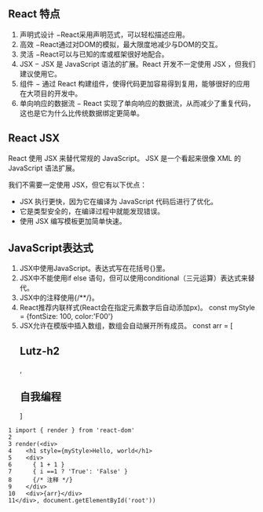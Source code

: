 ## React 特点
1. 声明式设计 −React采用声明范式，可以轻松描述应用。
2. 高效 −React通过对DOM的模拟，最大限度地减少与DOM的交互。
3. 灵活 −React可以与已知的库或框架很好地配合。
4. JSX − JSX 是 JavaScript 语法的扩展。React 开发不一定使用 JSX ，但我们建议使用它。
5. 组件 − 通过 React 构建组件，使得代码更加容易得到复用，能够很好的应用在大项目的开发中。
6. 单向响应的数据流 − React 实现了单向响应的数据流，从而减少了重复代码，这也是它为什么比传统数据绑定更简单。

## React JSX
React 使用 JSX 来替代常规的 JavaScript。
JSX 是一个看起来很像 XML 的 JavaScript 语法扩展。

我们不需要一定使用 JSX，但它有以下优点：
- JSX 执行更快，因为它在编译为 JavaScript 代码后进行了优化。
- 它是类型安全的，在编译过程中就能发现错误。
- 使用 JSX 编写模板更加简单快速。


## JavaScript表达式
1. JSX中使用JavaScript。表达式写在花括号{}里。
2. JSX中不能使用if else 语句，但可以使用conditional（三元运算）表达式来替代。
3. JSX中的注释使用{/**/}。
4. React推荐内联样式(React会在指定元素数字后自动添加px)。 const myStyle = {fontSize: 100, color:'F00'}
5. JSX允许在模版中插入数组，数组会自动展开所有成员。 const arr = [<h2>Lutz-h2</h2>,<h2>自我编程</h2>]
```
1 import { render } from 'react-dom'
2
3 render(<div>
4    <h1 style={myStyle>Hello, world</h1>
5    <div>
6      { 1 + 1 }
7      { i ==1 ? 'True': 'False' }
8      {/* 注释 */}
9    </div>
10   <div>{arr}</div>
11</div>, document.getElementById('root'))
```
